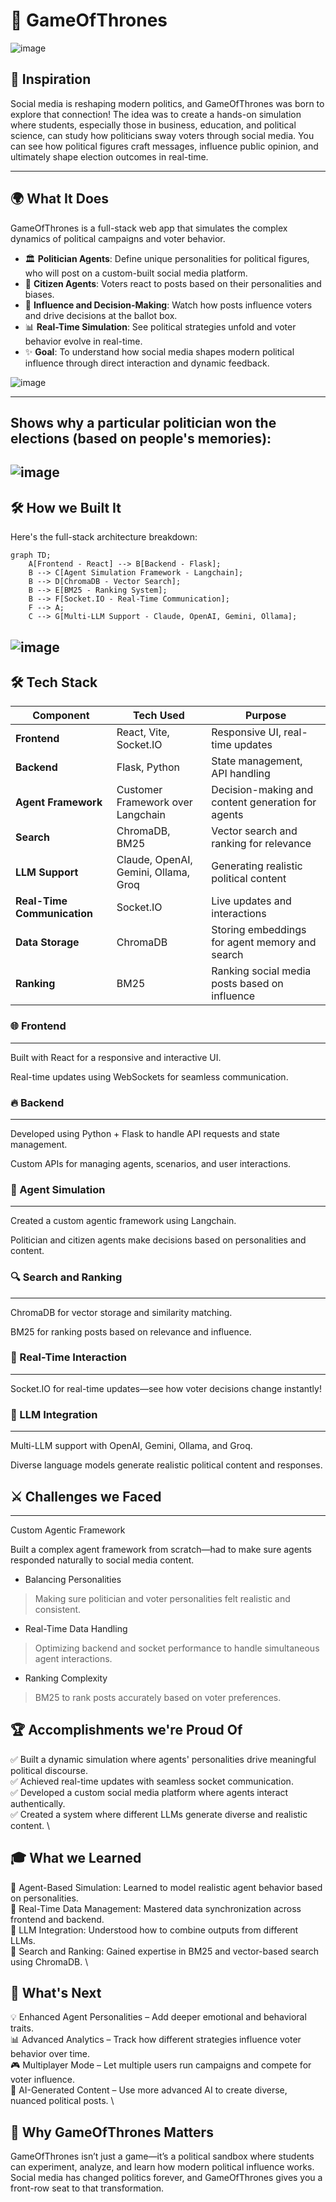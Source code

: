 # 🎯 **GameOfThrones**  
![image](https://github.com/user-attachments/assets/16c87187-3466-474d-a893-790d2f45ee9e)


## 🚀 **Inspiration**  
Social media is reshaping modern politics, and GameOfThrones was born to explore that connection! The idea was to create a hands-on simulation where students, especially those in business, education, and political science, can study how politicians sway voters through social media. You can see how political figures craft messages, influence public opinion, and ultimately shape election outcomes in real-time.

---

## 🌍 **What It Does**  
GameOfThrones is a full-stack web app that simulates the complex dynamics of political campaigns and voter behavior.  

- 🏛️ **Politician Agents**: Define unique personalities for political figures, who will post on a custom-built social media platform.  
- 👥 **Citizen Agents**: Voters react to posts based on their personalities and biases.  
- 🎯 **Influence and Decision-Making**: Watch how posts influence voters and drive decisions at the ballot box.  
- 📊 **Real-Time Simulation**: See political strategies unfold and voter behavior evolve in real-time.  
- ✨ **Goal**: To understand how social media shapes modern political influence through direct interaction and dynamic feedback.  

![image](https://github.com/user-attachments/assets/efe7ea2c-0998-4076-bb20-07968904e09c)

---
Shows why a particular politician won the elections (based on people's memories):
---
![image](https://github.com/user-attachments/assets/a6646755-5b27-4303-aed1-28042430a87c)
---

## 🛠️ How we Built It
Here's the full-stack architecture breakdown:  

```mermaid
graph TD;
    A[Frontend - React] --> B[Backend - Flask];
    B --> C[Agent Simulation Framework - Langchain];
    B --> D[ChromaDB - Vector Search];
    B --> E[BM25 - Ranking System];
    B --> F[Socket.IO - Real-Time Communication];
    F --> A;
    C --> G[Multi-LLM Support - Claude, OpenAI, Gemini, Ollama];
```
![image](https://github.com/user-attachments/assets/1b681af5-ba45-4cd4-80d4-f8718da2054d)
---

## 🛠️ **Tech Stack**  

| **Component** | **Tech Used** | **Purpose** |
|-------------|---------------|------------|
| **Frontend** | React, Vite,  Socket.IO | Responsive UI, real-time updates |
| **Backend** | Flask, Python | State management, API handling |
| **Agent Framework** | Customer Framework over Langchain | Decision-making and content generation for agents |
| **Search** | ChromaDB, BM25 | Vector search and ranking for relevance |
| **LLM Support** | Claude, OpenAI, Gemini, Ollama, Groq | Generating realistic political content |
| **Real-Time Communication** | Socket.IO | Live updates and interactions |
| **Data Storage** | ChromaDB | Storing embeddings for agent memory and search |
| **Ranking** | BM25 | Ranking social media posts based on influence |

### 🌐 Frontend
---
Built with React for a responsive and interactive UI.

Real-time updates using WebSockets for seamless communication.

### 🔥 Backend
---
Developed using Python + Flask to handle API requests and state management.

Custom APIs for managing agents, scenarios, and user interactions.

### 🧠 Agent Simulation
---
Created a custom agentic framework using Langchain.

Politician and citizen agents make decisions based on personalities and content.

### 🔍 Search and Ranking
---
ChromaDB for vector storage and similarity matching.

BM25 for ranking posts based on relevance and influence.

### 📡 Real-Time Interaction
---
Socket.IO for real-time updates—see how voter decisions change instantly!

### 🤖 LLM Integration
---
Multi-LLM support with OpenAI, Gemini, Ollama, and Groq.

Diverse language models generate realistic political content and responses.

## ⚔️ Challenges we Faced
---
Custom Agentic Framework

Built a complex agent framework from scratch—had to make sure agents responded naturally to social media content.

- Balancing Personalities

> Making sure politician and voter personalities felt realistic and consistent.

- Real-Time Data Handling

> Optimizing backend and socket performance to handle simultaneous agent interactions.

- Ranking Complexity

> BM25 to rank posts accurately based on voter preferences.

## 🏆 Accomplishments we're Proud Of
✅ Built a dynamic simulation where agents' personalities drive meaningful political discourse. \
✅ Achieved real-time updates with seamless socket communication. \
✅ Developed a custom social media platform where agents interact authentically. \
✅ Created a system where different LLMs generate diverse and realistic content. \

## 🎓 What we Learned
📌 Agent-Based Simulation: Learned to model realistic agent behavior based on personalities. \
📌 Real-Time Data Management: Mastered data synchronization across frontend and backend. \
📌 LLM Integration: Understood how to combine outputs from different LLMs. \
📌 Search and Ranking: Gained expertise in BM25 and vector-based search using ChromaDB. \

## 🚀 What's Next
💡 Enhanced Agent Personalities – Add deeper emotional and behavioral traits. \
📊 Advanced Analytics – Track how different strategies influence voter behavior over time. \
🎮 Multiplayer Mode – Let multiple users run campaigns and compete for voter influence. \
📝 AI-Generated Content – Use more advanced AI to create diverse, nuanced political posts. \

## 🎯 Why GameOfThrones Matters
GameOfThrones isn’t just a game—it’s a political sandbox where students can experiment, analyze, and learn how modern political influence works. Social media has changed politics forever, and GameOfThrones gives you a front-row seat to that transformation.